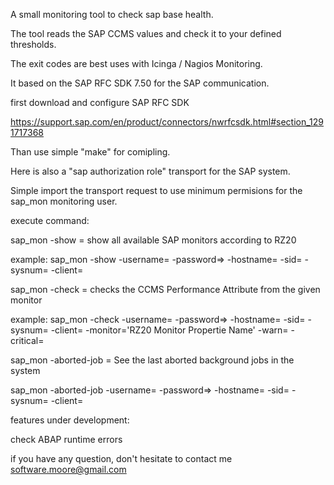 A small monitoring tool to check sap base health.

The tool reads the SAP CCMS values and check it to your defined thresholds.

The exit codes are best uses with Icinga / Nagios Monitoring.

It based on the SAP RFC SDK 7.50 for the SAP communication.

first download and configure SAP RFC SDK

https://support.sap.com/en/product/connectors/nwrfcsdk.html#section_1291717368

Than use simple "make" for comipling.

Here is also a "sap authorization role" transport for the SAP system. 

Simple import the transport request to use minimum permisions for the sap_mon monitoring user.



execute command:

sap_mon -show = show all available SAP monitors according to RZ20

example: sap_mon -show -username=<USERNAME> -password=<PASSWORD>> -hostname=<HOSTNAME> -sid=<SAP SID> -sysnum=<SYSTEMNUMBER> -client=<CLIENT NUMBER>


sap_mon -check = checks the CCMS Performance Attribute from the given monitor

example: sap_mon -check -username=<USERNAME> -password=<PASSWORD>> -hostname=<HOSTNAME> -sid=<SAP SID> -sysnum=<SYSTEMNUMBER> -client=<CLIENT NUMBER> -monitor='RZ20 Monitor Propertie Name' -warn=<VALUE> -critical=<VALUE>


sap_mon -aborted-job = See the last aborted background jobs in the system

sap_mon -aborted-job -username=<USERNAME> -password=<PASSWORD>> -hostname=<HOSTNAME> -sid=<SAP SID> -sysnum=<SYSTEMNUMBER> -client=<CLIENT NUMBER>

features under development:

check ABAP runtime errors

if you have any question, don't hesitate to contact me software.moore@gmail.com
